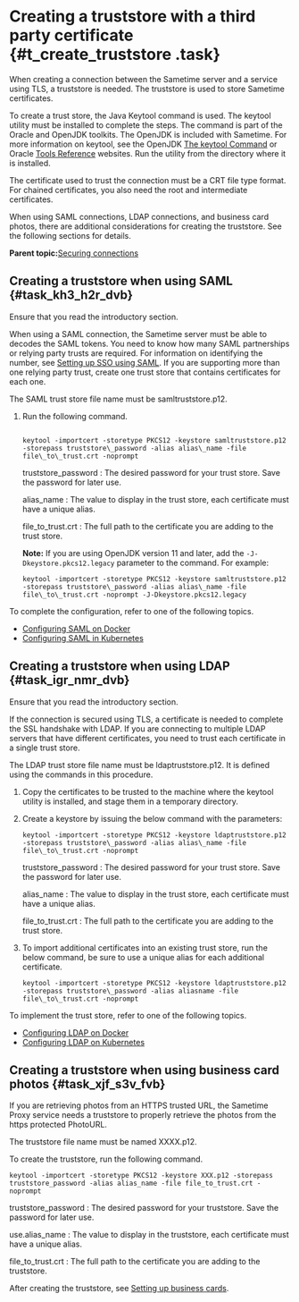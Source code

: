 # Creating a truststore with a third party certificate {#t_create_truststore .task}

When creating a connection between the Sametime server and a service using TLS, a truststore is needed. The truststore is used to store Sametime certificates.

To create a trust store, the Java Keytool command is used. The keytool utility must be installed to complete the steps. The command is part of the Oracle and OpenJDK toolkits. The OpenJDK is included with Sametime. For more information on keytool, see the OpenJDK [The keytool Command](https://cr.openjdk.java.net/~jjg/8261930/docs/specs/man/keytool.html) or Oracle [Tools Reference](https://docs.oracle.com/en/java/javase/11/tools/keytool.html) websites. Run the utility from the directory where it is installed.

The certificate used to trust the connection must be a CRT file type format. For chained certificates, you also need the root and intermediate certificates.

When using SAML connections, LDAP connections, and business card photos, there are additional considerations for creating the truststore. See the following sections for details.

**Parent topic:**[Securing connections](securing_connections.md)

## Creating a truststore when using SAML {#task_kh3_h2r_dvb}

Ensure that you read the introductory section.

When using a SAML connection, the Sametime server must be able to decodes the SAML tokens. You need to know how many SAML partnerships or relying party trusts are required. For information on identifying the number, see [Setting up SSO using SAML](enabling_sso_saml.md). If you are supporting more than one relying party trust, create one trust store that contains certificates for each one.

The SAML trust store file name must be samltruststore.p12.

1.  Run the following command.

    ``` {#codeblock_bzs_1nr_dvb}
    
    keytool -importcert -storetype PKCS12 -keystore samltruststore.p12 -storepass truststore\_password -alias alias\_name -file file\_to\_trust.crt -noprompt
    ```

    truststore\_password
    :   The desired password for your trust store. Save the password for later use.

    alias\_name
    :   The value to display in the trust store, each certificate must have a unique alias.

    file\_to\_trust.crt
    :   The full path to the certificate you are adding to the trust store.

    **Note:** If you are using OpenJDK version 11 and later, add the `-J-Dkeystore.pkcs12.legacy` parameter to the command. For example:

    ``` {#codeblock_q5k_m3v_fvb}
    keytool -importcert -storetype PKCS12 -keystore samltruststore.p12 -storepass truststore\_password -alias alias\_name -file file\_to\_trust.crt -noprompt -J-Dkeystore.pkcs12.legacy 
    ```


To complete the configuration, refer to one of the following topics.

-   [Configuring SAML on Docker](enabling_saml_docker.md)
-   [Configuring SAML in Kubernetes](enabling_saml_kubernetes.md)

## Creating a truststore when using LDAP {#task_igr_nmr_dvb}

Ensure that you read the introductory section.

If the connection is secured using TLS, a certificate is needed to complete the SSL handshake with LDAP. If you are connecting to multiple LDAP servers that have different certificates, you need to trust each certificate in a single trust store.

The LDAP trust store file name must be ldaptruststore.p12. It is defined using the commands in this procedure.

1.  Copy the certificates to be trusted to the machine where the keytool utility is installed, and stage them in a temporary directory.

2.  Create a keystore by issuing the below command with the parameters:

    ``` {#codeblock_btx_jtr_dvb}
    keytool -importcert -storetype PKCS12 -keystore ldaptruststore.p12 -storepass truststore\_password -alias alias\_name -file file\_to\_trust.crt -noprompt
    ```

    truststore\_password
    :   The desired password for your trust store. Save the password for later use.

    alias\_name
    :   The value to display in the trust store, each certificate must have a unique alias.

    file\_to\_trust.crt
    :   The full path to the certificate you are adding to the trust store.

3.  To import additional certificates into an existing trust store, run the below command, be sure to use a unique alias for each additional certificate.

    ``` {#codeblock_bhp_rtr_dvb}
    keytool -importcert -storetype PKCS12 -keystore ldaptruststore.p12 -storepass truststore\_password -alias aliasname -file file\_to\_trust.crt -noprompt
    ```


To implement the trust store, refer to one of the following topics.

-   [Configuring LDAP on Docker](configuring_ldap_docker.md)
-   [Configuring LDAP on Kubernetes](configuring_ldap_kubernetes.md)

## Creating a truststore when using business card photos {#task_xjf_s3v_fvb}

If you are retrieving photos from an HTTPS trusted URL, the Sametime Proxy service needs a truststore to properly retrieve the photos from the https protected PhotoURL.

The truststore file name must be named XXXX.p12.

To create the truststore, run the following command.

``` {#codeblock_mqh_gkv_fvb}
keytool -importcert -storetype PKCS12 -keystore XXX.p12 -storepass truststore_password -alias alias_name -file file_to_trust.crt -noprompt
```

truststore\_password
:   The desired password for your truststore. Save the password for later use.

use.alias\_name
:   The value to display in the truststore, each certificate must have a unique alias.

file\_to\_trust.crt
:   The full path to the certificate you are adding to the truststore.

After creating the truststore, see [Setting up business cards](admin_st_buscard.md).

